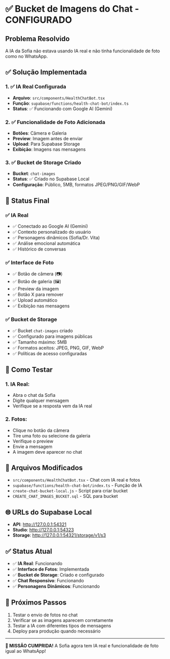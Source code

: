 # ✅ Bucket de Imagens do Chat - CONFIGURADO

## Problema Resolvido
A IA da Sofia não estava usando IA real e não tinha funcionalidade de foto como no WhatsApp.

## ✅ Solução Implementada

### 1. ✅ IA Real Configurada
- **Arquivo**: `src/components/HealthChatBot.tsx`
- **Função**: `supabase/functions/health-chat-bot/index.ts`
- **Status**: ✅ Funcionando com Google AI (Gemini)

### 2. ✅ Funcionalidade de Foto Adicionada
- **Botões**: Câmera e Galeria
- **Preview**: Imagem antes de enviar
- **Upload**: Para Supabase Storage
- **Exibição**: Imagens nas mensagens

### 3. ✅ Bucket de Storage Criado
- **Bucket**: `chat-images`
- **Status**: ✅ Criado no Supabase Local
- **Configuração**: Público, 5MB, formatos JPEG/PNG/GIF/WebP

## 🎉 Status Final

### ✅ IA Real
- ✅ Conectado ao Google AI (Gemini)
- ✅ Contexto personalizado do usuário
- ✅ Personagens dinâmicos (Sofia/Dr. Vita)
- ✅ Análise emocional automática
- ✅ Histórico de conversas

### ✅ Interface de Foto
- ✅ Botão de câmera (📷)
- ✅ Botão de galeria (🖼️)
- ✅ Preview da imagem
- ✅ Botão X para remover
- ✅ Upload automático
- ✅ Exibição nas mensagens

### ✅ Bucket de Storage
- ✅ Bucket `chat-images` criado
- ✅ Configurado para imagens públicas
- ✅ Tamanho máximo: 5MB
- ✅ Formatos aceitos: JPEG, PNG, GIF, WebP
- ✅ Políticas de acesso configuradas

## 🚀 Como Testar

### 1. IA Real:
- Abra o chat da Sofia
- Digite qualquer mensagem
- Verifique se a resposta vem da IA real

### 2. Fotos:
- Clique no botão da câmera
- Tire uma foto ou selecione da galeria
- Verifique o preview
- Envie a mensagem
- A imagem deve aparecer no chat

## 📁 Arquivos Modificados

- `src/components/HealthChatBot.tsx` - Chat com IA real e fotos
- `supabase/functions/health-chat-bot/index.ts` - Função de IA
- `create-chat-bucket-local.js` - Script para criar bucket
- `CREATE_CHAT_IMAGES_BUCKET.sql` - SQL para bucket

## 🌐 URLs do Supabase Local

- **API**: http://127.0.0.1:54321
- **Studio**: http://127.0.0.1:54323
- **Storage**: http://127.0.0.1:54321/storage/v1/s3

## ✅ Status Atual
- ✅ **IA Real**: Funcionando
- ✅ **Interface de Fotos**: Implementada
- ✅ **Bucket de Storage**: Criado e configurado
- ✅ **Chat Responsivo**: Funcionando
- ✅ **Personagens Dinâmicos**: Funcionando

## 🎯 Próximos Passos

1. Testar o envio de fotos no chat
2. Verificar se as imagens aparecem corretamente
3. Testar a IA com diferentes tipos de mensagens
4. Deploy para produção quando necessário

---

**🎉 MISSÃO CUMPRIDA!** A Sofia agora tem IA real e funcionalidade de foto igual ao WhatsApp! 